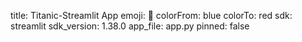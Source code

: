 title: Titanic-Streamlit App
emoji: 🦀
colorFrom: blue
colorTo: red
sdk: streamlit
sdk_version: 1.38.0
app_file: app.py
pinned: false